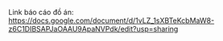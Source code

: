 Link báo cáo đồ án: https://docs.google.com/document/d/1vLZ_1sXBTeKcbMaW8-z6C1DIBSAPJaOAAU9ApaNVPdk/edit?usp=sharing
